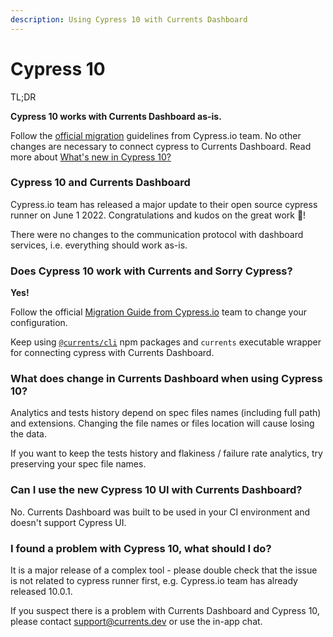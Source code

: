 ```yaml
---
description: Using Cypress 10 with Currents Dashboard
---
```


# Cypress 10

TL;DR

**Cypress 10 works with Currents Dashboard as-is.**

Follow the [official migration](https://docs.cypress.io/guides/references/migration-guide) guidelines from Cypress.io team. No other changes are necessary to connect cypress to Currents Dashboard. Read more about [What's new in Cypress 10?](https://applitools.com/blog/whats-new-cypress-10/)

### Cypress 10 and Currents Dashboard

Cypress.io team has released a major update to their open source cypress runner on June 1 2022. Congratulations and kudos on the great work :tada:!&#x20;

There were no changes to the communication protocol with dashboard services, i.e. everything should work as-is.

### Does Cypress 10 work with Currents and Sorry Cypress?

**Yes!**&#x20;

Follow the official [Migration Guide from Cypress.io](https://docs.cypress.io/guides/references/migration-guide#Configuration-File-Changes) team to change your configuration.&#x20;

Keep using [`@currents/cli`](https://www.npmjs.com/package/@currents/cli) npm packages and `currents` executable wrapper for connecting cypress with Currents Dashboard.

### What does change in Currents Dashboard when using Cypress 10?

Analytics and tests history depend on spec files names (including full path) and extensions. Changing the file names or files location will cause losing the data.

If you want to keep the tests history and flakiness / failure rate analytics, try preserving your spec file names.&#x20;

### Can I use the new Cypress 10 UI with Currents Dashboard?

No. Currents Dashboard was built to be used in your CI environment and doesn't support Cypress UI.

### I found a problem with Cypress 10, what should I do?

It is a major release of a complex tool - please double check that the issue is not related to cypress runner first, e.g. Cypress.io team has already released 10.0.1.

If you suspect there is a problem with Currents Dashboard and Cypress 10, please contact [support@currents.dev](mailto:support@currents.dev) or use the in-app chat.
